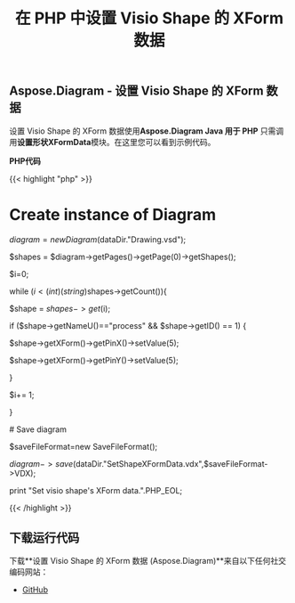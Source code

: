 ﻿---
title: 在 PHP 中设置 Visio Shape 的 XForm 数据
type: docs
weight: 150
url: /zh/java/set-visio-shape-s-xform-data-in-php/
---
## **Aspose.Diagram - 设置 Visio Shape 的 XForm 数据**
设置 Visio Shape 的 XForm 数据使用**Aspose.Diagram Java 用于 PHP** 只需调用**设置形状XFormData**模块。在这里您可以看到示例代码。

**PHP代码**

{{< highlight "php" >}}

 # Create instance of Diagram

$diagram = new Diagram($dataDir."Drawing.vsd");

$shapes = $diagram->getPages()->getPage(0)->getShapes();

$i=0;

while ($i<(int)(string)$shapes->getCount()){

$shape = $shapes->get($i);

if ($shape->getNameU()=="process" && $shape->getID() == 1) {

$shape->getXForm()->getPinX()->setValue(5);

$shape->getXForm()->getPinY()->setValue(5);

}

$i+= 1;

}

\# Save diagram

$saveFileFormat=new SaveFileFormat();

$diagram->save($dataDir."SetShapeXFormData.vdx",$saveFileFormat->VDX);

print "Set visio shape's XForm data.".PHP_EOL;

{{< /highlight >}}
## **下载运行代码**
下载**设置 Visio Shape 的 XForm 数据 (Aspose.Diagram)**来自以下任何社交编码网站：

- [GitHub](https://github.com/asposediagram/Aspose.Diagram-for-Java/blob/master/Plugins/Aspose_Diagram_Java_for_PHP/src/aspose/diagram/WorkingwithShapes/SetShapeXFormData.php)
